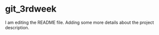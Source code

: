 # git_3rdweek
I am editing the README file. Adding some more details about the project description.

